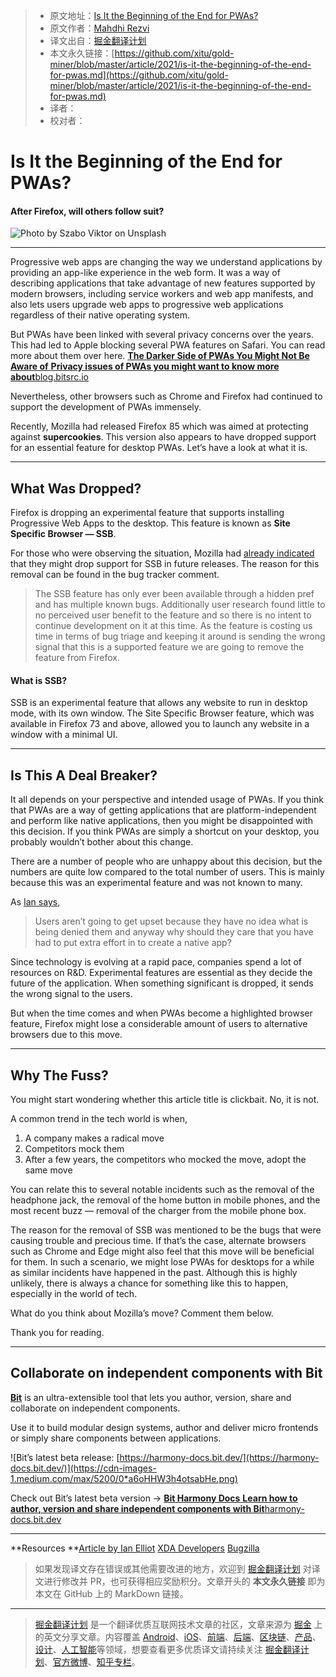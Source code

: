 > * 原文地址：[Is It the Beginning of the End for PWAs?](https://blog.bitsrc.io/is-it-the-beginning-of-the-end-for-pwas-da0fb032d545)
> * 原文作者：[Mahdhi Rezvi](https://medium.com/@mahdhirezvi)
> * 译文出自：[掘金翻译计划](https://github.com/xitu/gold-miner)
> * 本文永久链接：[https://github.com/xitu/gold-miner/blob/master/article/2021/is-it-the-beginning-of-the-end-for-pwas.md](https://github.com/xitu/gold-miner/blob/master/article/2021/is-it-the-beginning-of-the-end-for-pwas.md)
> * 译者：
> * 校对者：

# Is It the Beginning of the End for PWAs?

#### After Firefox, will others follow suit?

![Photo by [Szabo Viktor](https://unsplash.com/@vmxhu?utm_source=medium&utm_medium=referral) on [Unsplash](https://unsplash.com?utm_source=medium&utm_medium=referral)](https://cdn-images-1.medium.com/max/11232/0*LmCaetpJHYbKh2bn)

---

Progressive web apps are changing the way we understand applications by providing an app-like experience in the web form. It was a way of describing applications that take advantage of new features supported by modern browsers, including service workers and web app manifests, and also lets users upgrade web apps to progressive web applications regardless of their native operating system.

But PWAs have been linked with several privacy concerns over the years. This had led to Apple blocking several PWA features on Safari. You can read more about them over here.
[**The Darker Side of PWAs You Might Not Be Aware of**
**Privacy issues of PWAs you might want to know more about**blog.bitsrc.io](https://blog.bitsrc.io/the-darker-side-of-pwas-you-might-not-be-aware-of-ffa7b1d08888)

Nevertheless, other browsers such as Chrome and Firefox had continued to support the development of PWAs immensely.

Recently, Mozilla had released Firefox 85 which was aimed at protecting against **supercookies**. This version also appears to have dropped support for an essential feature for desktop PWAs. Let’s have a look at what it is.

---

## What Was Dropped?

Firefox is dropping an experimental feature that supports installing Progressive Web Apps to the desktop. This feature is known as **Site Specific Browser — SSB**.

For those who were observing the situation, Mozilla had [already indicated](https://bugzilla.mozilla.org/show_bug.cgi?id=1682593) that they might drop support for SSB in future releases. The reason for this removal can be found in the bug tracker comment.

> The SSB feature has only ever been available through a hidden pref and has multiple known bugs. Additionally user research found little to no perceived user benefit to the feature and so there is no intent to continue development on it at this time. As the feature is costing us time in terms of bug triage and keeping it around is sending the wrong signal that this is a supported feature we are going to remove the feature from Firefox.

#### What is SSB?

SSB is an experimental feature that allows any website to run in desktop mode, with its own window. The Site Specific Browser feature, which was available in Firefox 73 and above, allowed you to launch any website in a window with a minimal UI.

---

## Is This A Deal Breaker?

It all depends on your perspective and intended usage of PWAs. If you think that PWAs are a way of getting applications that are platform-independent and perform like native applications, then you might be disappointed with this decision. If you think PWAs are simply a shortcut on your desktop, you probably wouldn’t bother about this change.

There are a number of people who are unhappy about this decision, but the numbers are quite low compared to the total number of users. This is mainly because this was an experimental feature and was not known to many.

As [Ian says](https://www.i-programmer.info/news/87-web-development/14261-firefox-drops-support-for-pwa.html),

> Users aren’t going to get upset because they have no idea what is being denied them and anyway why should they care that you have had to put extra effort in to create a native app?

Since technology is evolving at a rapid pace, companies spend a lot of resources on R&D. Experimental features are essential as they decide the future of the application. When something significant is dropped, it sends the wrong signal to the users.

But when the time comes and when PWAs become a highlighted browser feature, Firefox might lose a considerable amount of users to alternative browsers due to this move.

---

## Why The Fuss?

You might start wondering whether this article title is clickbait. No, it is not.

A common trend in the tech world is when,

1. A company makes a radical move
2. Competitors mock them
3. After a few years, the competitors who mocked the move, adopt the same move

You can relate this to several notable incidents such as the removal of the headphone jack, the removal of the home button in mobile phones, and the most recent buzz — removal of the charger from the mobile phone box.

The reason for the removal of SSB was mentioned to be the bugs that were causing trouble and precious time. If that’s the case, alternate browsers such as Chrome and Edge might also feel that this move will be beneficial for them. In such a scenario, we might lose PWAs for desktops for a while as similar incidents have happened in the past. Although this is highly unlikely, there is always a chance for something like this to happen, especially in the world of tech.

What do you think about Mozilla’s move? Comment them below.

Thank you for reading.

---

## Collaborate on independent components with Bit

[**Bit**](https://bit.dev) is an ultra-extensible tool that lets you author, version, share and collaborate on independent components.

Use it to build modular design systems, author and deliver micro frontends or simply share components between applications.

![Bit’s latest beta release: [https://harmony-docs.bit.dev/](https://harmony-docs.bit.dev/)](https://cdn-images-1.medium.com/max/5200/0*a6oHHW3h4otsabHe.png)

Check out Bit’s latest beta version →
[**Bit Harmony Docs**
**Learn how to author, version and share independent components with Bit**harmony-docs.bit.dev](https://harmony-docs.bit.dev)

---

**Resources
**[Article by Ian Elliot](https://www.i-programmer.info/news/87-web-development/14261-firefox-drops-support-for-pwa.html)
[XDA Developers](https://www.xda-developers.com/mozilla-drops-support-for-desktop-web-apps-in-firefox/)
[Bugzilla](https://bugzilla.mozilla.org/show_bug.cgi?id=1682593)

> 如果发现译文存在错误或其他需要改进的地方，欢迎到 [掘金翻译计划](https://github.com/xitu/gold-miner) 对译文进行修改并 PR，也可获得相应奖励积分。文章开头的 **本文永久链接** 即为本文在 GitHub 上的 MarkDown 链接。

---

> [掘金翻译计划](https://github.com/xitu/gold-miner) 是一个翻译优质互联网技术文章的社区，文章来源为 [掘金](https://juejin.im) 上的英文分享文章。内容覆盖 [Android](https://github.com/xitu/gold-miner#android)、[iOS](https://github.com/xitu/gold-miner#ios)、[前端](https://github.com/xitu/gold-miner#前端)、[后端](https://github.com/xitu/gold-miner#后端)、[区块链](https://github.com/xitu/gold-miner#区块链)、[产品](https://github.com/xitu/gold-miner#产品)、[设计](https://github.com/xitu/gold-miner#设计)、[人工智能](https://github.com/xitu/gold-miner#人工智能)等领域，想要查看更多优质译文请持续关注 [掘金翻译计划](https://github.com/xitu/gold-miner)、[官方微博](http://weibo.com/juejinfanyi)、[知乎专栏](https://zhuanlan.zhihu.com/juejinfanyi)。
